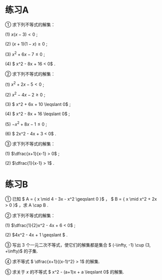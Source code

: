 # 练习A

① 求下列不等式的解集：

(1)   $x(x-3) < 0$  ;

(2)   $(x+1)(1-x) \geqslant 0$  ;

(3)   $x^2 + 6x - 7 \leqslant 0$  ;

(4)  $ x^2 - 8x + 16 < 0$  .

② 求下列不等式的解集：

(1)   $x^2 + 2x - 5 < 0$  ;

(2)   $x^2 - 4x - 2 \geqslant 0$  ;

(3)  $ x^2 + 6x + 10 \leqslant 0$  ;

(4)  $ x^2 - 8x + 16 \leqslant 0$  ;

(5)   $-x^2 + 8x - 1 \leqslant 0$  ;

(6)  $ 2x^2 - 4x + 3 < 0$  .

③ 求下列不等式的解集：

(1)   $\dfrac{x+1}{x-1} > 0$  ;

(2)   $\dfrac{1}{x-1} > 1$  .

# 练习B

① 已知  $ A = \{ x \mid 4 - 3x - x^2 \geqslant 0 \}$  ， $ B = \{ x \mid x^2 + 2x > 0 \}$  ，求   A \cap B  .

② 求下列不等式的解集：

(1)   $\dfrac{1}{2}x^2 - 4x + 6 < 0$  ;

(2)   $4x^2 - 4x + 1 \geqslant $  .

③ 写出 3 个一元二次不等式，使它们的解集都是集合  $ (-\infty, -1) \cup (3, +\infty)$   的子集.

④ 求不等式  $ \dfrac{x+1}{(x-1)^2} > 1$   的解集.

⑤ 求关于   $x$   的不等式  $ x^2 - (a+1)x + a \leqslant 0$   的解集.
